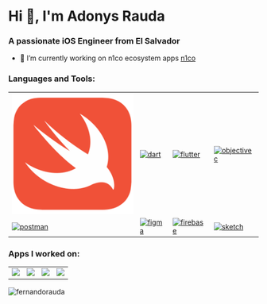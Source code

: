 <h1 align="left">Hi 👋, I'm Adonys Rauda</h1>
<h3 align="left">A passionate iOS Engineer from El Salvador</h3>

- 🔭 I’m currently working on n1co ecosystem apps [n1co](https://n1co.com)

<h3 align="left">Languages and Tools:</h3>
<table style="width:100%">
   <tr>
      <td>
         <a href="https://developer.apple.com/swift/" target="_blank" rel="noreferrer"> 
            <img src="https://raw.githubusercontent.com/devicons/devicon/master/icons/swift/swift-original.svg" alt="swift"/> 
         </a>
      </td>
      <td>
        <a href="https://dart.dev" target="_blank" rel="noreferrer"> 
           <img src="https://www.vectorlogo.zone/logos/dartlang/dartlang-icon.svg" alt="dart"/> 
        </a>
      </td>
      <td>
         <a href="https://flutter.dev" target="_blank" rel="noreferrer"> 
            <img src="https://www.vectorlogo.zone/logos/flutterio/flutterio-icon.svg" alt="flutter"/> 
         </a>
      </td>
      <td>
         <a href="https://developer.apple.com/library/archive/documentation/Cocoa/Conceptual/ProgrammingWithObjectiveC/Introduction/Introduction.html" target="_blank" rel="noreferrer"> 
            <img src="https://www.vectorlogo.zone/logos/apple_objectivec/apple_objectivec-icon.svg" alt="objectivec"/> 
         </a>
      </td>
   </tr>
   <tr>
      <td>
         <a href="https://postman.com" target="_blank" rel="noreferrer"> 
            <img src="https://www.vectorlogo.zone/logos/getpostman/getpostman-icon.svg" alt="postman"/>
         </a>
      </td>
      <td>
         <a href="https://www.figma.com/" target="_blank" rel="noreferrer"> 
            <img src="https://www.vectorlogo.zone/logos/figma/figma-icon.svg" alt="figma"/>
         </a>
      </td>
      <td>
         <a href="https://firebase.google.com/" target="_blank" rel="noreferrer"> 
            <img src="https://www.vectorlogo.zone/logos/firebase/firebase-icon.svg" alt="firebase"/>
         </a>
      </td>
      <td>
         <a href="https://www.sketch.com/" target="_blank" rel="noreferrer">
             <img src="https://www.vectorlogo.zone/logos/sketchapp/sketchapp-icon.svg" alt="sketch"/>
         </a>
      </td>
   </tr>
</table>

<h3 align="left">Apps I worked on:</h3>
<table style="width:100%">
   <tr>
      <td>
         <a href="https://apps.apple.com/sv/app/hugo/id1186916623">
         <img src="https://is1-ssl.mzstatic.com/image/thumb/Purple126/v4/38/66/b0/3866b039-2688-1f61-1ed4-0e57f1ac09d4/AppIcon-1x_U007emarketing-0-8-0-85-220.png/246x0w.webp">
         </a>
      </td>
      <td>
         <a href="https://apps.apple.com/us/app/yummy-delivery/id1506748350">
         <img src="https://is1-ssl.mzstatic.com/image/thumb/Purple116/v4/3e/93/46/3e934616-c0de-1372-c935-7436a741fb63/AppIconYummy-0-1x_U007emarketing-0-7-0-85-220-0.png/246x0w.webp">
         </a>
      </td>
      <td>
         <a href="https://apps.apple.com/us/app/bi-en-línea/id510761055">
         <img src="https://is1-ssl.mzstatic.com/image/thumb/Purple126/v4/cf/8f/58/cf8f58d9-0e1e-d732-72dd-4d5a0d106dde/AppIcon-0-0-1x_U007emarketing-0-7-0-85-220.png/246x0w.webp">
         </a>
      </td>
      <td>
         <a href="https://apps.apple.com/sv/app/banca-móvil-bh/id1520255839">
         <img src="https://is1-ssl.mzstatic.com/image/thumb/Purple116/v4/b3/b1/9a/b3b19a1d-73fa-21c7-7cc2-94fabfb62f55/AppIcon-0-0-1x_U007ephone-0-0-85-220.png/246x0w.webp">
         </a>
      </td>
   </tr>
</table>

<p><img align="center" src="https://github-readme-streak-stats.herokuapp.com/?user=fernandorauda&theme=highcontrast&hide_border=true&border_radius=8&ring=EBEBEB&currStreakNum=EBEBEB&currStreakLabel=EBEBEB&stroke=515151" alt="fernandorauda"/></p>
